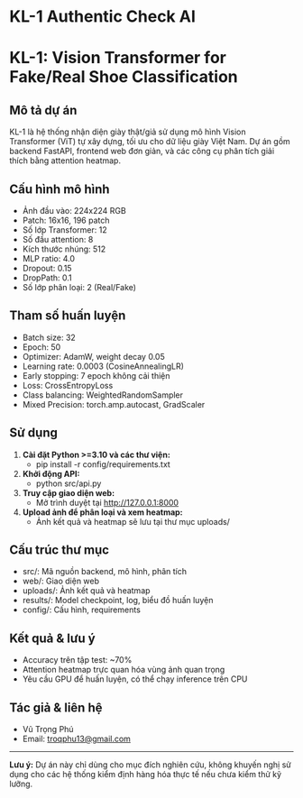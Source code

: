 # KL-1 Authentic Check AI
# KL-1: Vision Transformer for Fake/Real Shoe Classification

## Mô tả dự án
KL-1 là hệ thống nhận diện giày thật/giả sử dụng mô hình Vision Transformer (ViT) tự xây dựng, tối ưu cho dữ liệu giày Việt Nam. Dự án gồm backend FastAPI, frontend web đơn giản, và các công cụ phân tích giải thích bằng attention heatmap.

## Cấu hình mô hình
- Ảnh đầu vào: 224x224 RGB
- Patch: 16x16, 196 patch
- Số lớp Transformer: 12
- Số đầu attention: 8
- Kích thước nhúng: 512
- MLP ratio: 4.0
- Dropout: 0.15
- DropPath: 0.1
- Số lớp phân loại: 2 (Real/Fake)

## Tham số huấn luyện
- Batch size: 32
- Epoch: 50
- Optimizer: AdamW, weight decay 0.05
- Learning rate: 0.0003 (CosineAnnealingLR)
- Early stopping: 7 epoch không cải thiện
- Loss: CrossEntropyLoss
- Class balancing: WeightedRandomSampler
- Mixed Precision: torch.amp.autocast, GradScaler

## Sử dụng
1. **Cài đặt Python >=3.10 và các thư viện:**
   - pip install -r config/requirements.txt
2. **Khởi động API:**
   - python src/api.py
3. **Truy cập giao diện web:**
   - Mở trình duyệt tại http://127.0.0.1:8000
4. **Upload ảnh để phân loại và xem heatmap:**
   - Ảnh kết quả và heatmap sẽ lưu tại thư mục uploads/

## Cấu trúc thư mục
- src/: Mã nguồn backend, mô hình, phân tích
- web/: Giao diện web
- uploads/: Ảnh kết quả và heatmap
- results/: Model checkpoint, log, biểu đồ huấn luyện
- config/: Cấu hình, requirements

## Kết quả & lưu ý
- Accuracy trên tập test: ~70%
- Attention heatmap trực quan hóa vùng ảnh quan trọng
- Yêu cầu GPU để huấn luyện, có thể chạy inference trên CPU

## Tác giả & liên hệ
- Vũ Trọng Phú
- Email: troqphu13@gmail.com

---
**Lưu ý:** Dự án này chỉ dùng cho mục đích nghiên cứu, không khuyến nghị sử dụng cho các hệ thống kiểm định hàng hóa thực tế nếu chưa kiểm thử kỹ lưỡng.